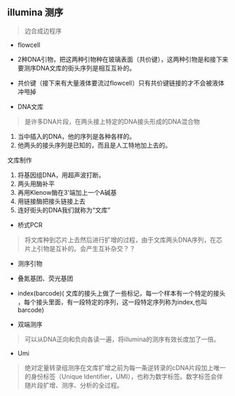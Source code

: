 ## illumina 测序

> 边合成边程序



* flowcell


* 2种DNA引物，把这两种引物种在玻璃表面（共价键），这两种引物是和接下来要测序DNA文库的街头序列是相互互补的。


* 共价键（接下来有大量液体要流过flowcell）只有共价键链接的才不会被液体冲甩掉


* DNA文库
> 是许多DNA片段，在两头接上特定的DNA接头形成的DNA混合物
1. 当中插入的DNA，他的序列是各种各样的。
2. 他两头的接头序列是已知的，而且是人工特地加上去的。


文库制作
1. 将基因组DNA，用超声波打断。
2. 两头用酶补平
3. 再用Klenow酶在3'端加上一个A碱基
4. 用链接酶把接头链接上去
5. 连好街头的DNA我们就称为“文库”

* 桥式PCR
> 将文库种到芯片上去然后进行扩增的过程，由于文库两头DNA序列，在芯片上引物是互补的。会产生互补杂交？？


* 测序引物
* 叠氮基团、荧光基团



* index(barcode)( 文库的接头上做了一些标记，每一个样本有一个特定的接头 ，每个接头里面，有一段特定的序列，这一段特定序列称为index,也叫barcode)


* 双端测序
> 可以从DNA正向和负向各读一遍，将illumina的测序有效长度加了一倍。



* Umi
> 绝对定量转录组测序在文库扩增之前为每一条逆转录的cDNA片段加上唯一的身份标签（Unique Identifier，UMI），也称为数字标签。数字标签会伴随片段扩增、测序、分析的全过程。








